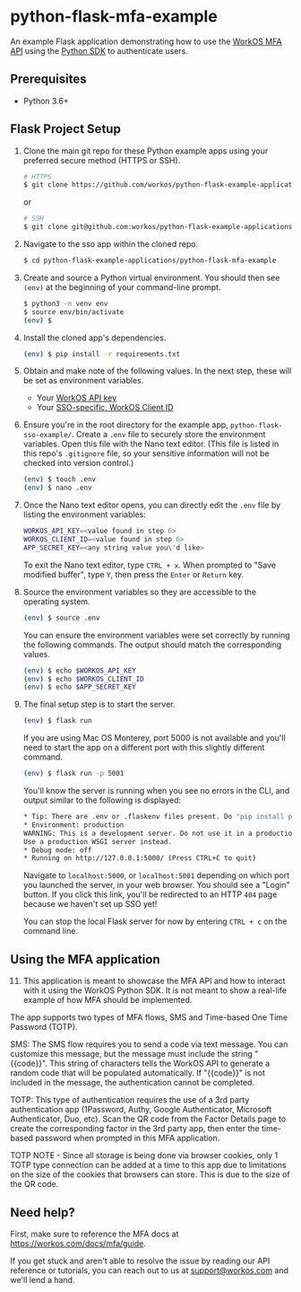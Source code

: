 # python-flask-mfa-example
An example Flask application demonstrating how to use the [WorkOS MFA API](https://workos.com/docs/mfa/guide) using the [Python SDK](https://github.com/workos-inc/workos-python) to authenticate users.

## Prerequisites
- Python 3.6+


## Flask Project Setup

1. Clone the main git repo for these Python example apps using your preferred secure method (HTTPS or SSH).
   ```bash
   # HTTPS
   $ git clone https://github.com/workos/python-flask-example-applications.git
   ```

   or

   ```bash
   # SSH
   $ git clone git@github.com:workos/python-flask-example-applications.git
   ```

2. Navigate to the sso app within the cloned repo.
   ```bash
   $ cd python-flask-example-applications/python-flask-mfa-example
   ```

3. Create and source a Python virtual environment. You should then see `(env)` at the beginning of your command-line prompt.
   ```bash
   $ python3 -m venv env
   $ source env/bin/activate
   (env) $
   ```

4. Install the cloned app's dependencies.
   ```bash
   (env) $ pip install -r requirements.txt
   ```

5. Obtain and make note of the following values. In the next step, these will be set as environment variables.
   - Your [WorkOS API key](https://dashboard.workos.com/api-keys)
   - Your [SSO-specific, WorkOS Client ID](https://dashboard.workos.com/configuration)

6. Ensure you're in the root directory for the example app, `python-flask-sso-example/`. Create a `.env` file to securely store the environment variables. Open this file with the Nano text editor. (This file is listed in this repo's `.gitignore` file, so your sensitive information will not be checked into version control.)
   ```bash
   (env) $ touch .env
   (env) $ nano .env
   ```

7. Once the Nano text editor opens, you can directly edit the `.env` file by listing the environment variables:
   ```bash
   WORKOS_API_KEY=<value found in step 6>
   WORKOS_CLIENT_ID=<value found in step 6>
   APP_SECRET_KEY=<any string value you\'d like>
   ```

   To exit the Nano text editor, type `CTRL + x`. When prompted to "Save modified buffer", type `Y`, then press the `Enter` or `Return` key.

8. Source the environment variables so they are accessible to the operating system.
   ```bash
   (env) $ source .env
   ```

   You can ensure the environment variables were set correctly by running the following commands. The output should match the corresponding values.
   ```bash
   (env) $ echo $WORKOS_API_KEY
   (env) $ echo $WORKOS_CLIENT_ID
   (env) $ echo $APP_SECRET_KEY
   ```


9. The final setup step is to start the server.
   ```bash
   (env) $ flask run
   ```

   If you are using Mac OS Monterey, port 5000 is not available and you'll need to start the app on a different port with this slightly different command. 
   ```bash
   (env) $ flask run -p 5001
   ```

   You'll know the server is running when you see no errors in the CLI, and output similar to the following is displayed:

   ```bash
   * Tip: There are .env or .flaskenv files present. Do "pip install python-dotenv" to use them.
   * Environment: production
   WARNING: This is a development server. Do not use it in a production deployment.
   Use a production WSGI server instead.
   * Debug mode: off
   * Running on http://127.0.0.1:5000/ (Press CTRL+C to quit)
   ```

   Navigate to `localhost:5000`, or `localhost:5001` depending on which port you launched the server, in your web browser. You should see a "Login" button. If you click this link, you'll be redirected to an HTTP `404` page because we haven't set up SSO yet!

   You can stop the local Flask server for now by entering `CTRL + c` on the command line.


## Using the MFA application

11. This application is meant to showcase the MFA API and how to interact with it using the WorkOS Python SDK. It is not meant to show a real-life example of how MFA should be implemented. 

   The app supports two types of MFA flows, SMS and Time-based One Time Password (TOTP). 

   SMS: The SMS flow requires you to send a code via text message. You can customize this message, but the message must include the string "{{code}}". This string of characters tells the WorkOS API to generate a random code that will be populated automatically. If "{{code}}" is not included in the message, the authentication cannot be completed. 

   TOTP: This type of authentication requires the use of a 3rd party authentication app (1Password, Authy, Google Authenticator, Microsoft Authenticator, Duo, etc). Scan the QR code from the Factor Details page to create the corresponding factor in the 3rd party app, then enter the time-based password when prompted in this MFA application.  

   TOTP NOTE - Since all storage is being done via browser cookies, only 1 TOTP type connection can be added at a time to this app due to limitations on the size of the cookies that browsers can store. This is due to the size of the QR code. 

## Need help?

First, make sure to reference the MFA docs at https://workos.com/docs/mfa/guide. 

If you get stuck and aren't able to resolve the issue by reading our API reference or tutorials, you can reach out to us at support@workos.com and we'll lend a hand.
